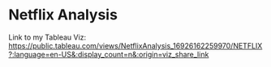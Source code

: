 <h1>Netflix Analysis</h1>

Link to my Tableau Viz:<br>
https://public.tableau.com/views/NetflixAnalysis_16926162259970/NETFLIX?:language=en-US&:display_count=n&:origin=viz_share_link
